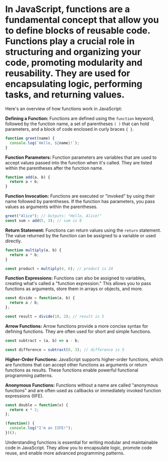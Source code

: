 # In JavaScript, functions are a fundamental concept that allow you to define blocks of reusable code. Functions play a crucial role in structuring and organizing your code, promoting modularity and reusability. They are used for encapsulating logic, performing tasks, and returning values.

Here's an overview of how functions work in JavaScript:

**Defining a Function:**
Functions are defined using the `function` keyword, followed by the function name, a set of parentheses `( )` that can hold parameters, and a block of code enclosed in curly braces `{ }`.

```javascript
function greet(name) {
  console.log(`Hello, ${name}!`);
}
```

**Function Parameters:**
Function parameters are variables that are used to accept values passed into the function when it's called. They are listed within the parentheses after the function name.

```javascript
function add(a, b) {
  return a + b;
}
```

**Function Invocation:**
Functions are executed or "invoked" by using their name followed by parentheses. If the function has parameters, you pass values as arguments within the parentheses.

```javascript
greet("Alice"); // Outputs: "Hello, Alice!"
const sum = add(5, 3); // sum is 8
```

**Return Statement:**
Functions can return values using the `return` statement. The value returned by the function can be assigned to a variable or used directly.

```javascript
function multiply(a, b) {
  return a * b;
}

const product = multiply(4, 6); // product is 24
```

**Function Expressions:**
Functions can also be assigned to variables, creating what's called a "function expression." This allows you to pass functions as arguments, store them in arrays or objects, and more.

```javascript
const divide = function(a, b) {
  return a / b;
};

const result = divide(10, 2); // result is 5
```

**Arrow Functions:**
Arrow functions provide a more concise syntax for defining functions. They are often used for short and simple functions.

```javascript
const subtract = (a, b) => a - b;

const difference = subtract(8, 3); // difference is 5
```

**Higher-Order Functions:**
JavaScript supports higher-order functions, which are functions that can accept other functions as arguments or return functions as results. These functions enable powerful functional programming patterns.

**Anonymous Functions:**
Functions without a name are called "anonymous functions" and are often used as callbacks or immediately invoked function expressions (IIFE).

```javascript
const double = function(x) {
  return x * 2;
};

(function() {
  console.log("I'm an IIFE!");
})();
```

Understanding functions is essential for writing modular and maintainable code in JavaScript. They allow you to encapsulate logic, promote code reuse, and enable more advanced programming patterns.